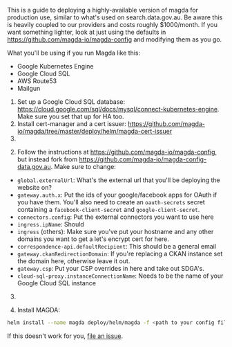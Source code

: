 This is a guide to deploying a highly-available version of magda for production use, similar to what's used on search.data.gov.au. Be aware this is heavily coupled to our providers and costs roughly $1000/month. If you want something lighter, look at just using the defaults in https://github.com/magda-io/magda-config and modifying them as you go.

What you'll be using if you run Magda like this:

-   Google Kubernetes Engine
-   Google Cloud SQL
-   AWS Route53
-   Mailgun

1.  Set up a Google Cloud SQL database: https://cloud.google.com/sql/docs/mysql/connect-kubernetes-engine. Make sure you set that up for HA too.
2.  Install cert-manager and a cert issuer: https://github.com/magda-io/magda/tree/master/deploy/helm/magda-cert-issuer
3.

2)  Follow the instructions at https://github.com/magda-io/magda-config, but instead fork from https://github.com/magda-io/magda-config-data.gov.au. Make sure to change:

-   `global.externalUrl`: What's the external url that you'll be deploying the website on?
-   `gateway.auth.x`: Put the ids of your google/facebook apps for OAuth if you have them. You'll also need to create an `oauth-secrets` secret containing a `facebook-client-secret` and `google-client-secret`.
-   `connectors.config`: Put the external connectors you want to use here
-   `ingress.ipName`: Should
-   `ingress` (others): Make sure you've put your hostname and any other domains you want to get a let's encrypt cert for here.
-   `correspondence-api.defaultRecipient`: This should be a general email
-   `gateway.ckanRedirectionDomain`: If you're replacing a CKAN instance set the domain here, otherwise leave it out.
-   `gateway.csp`: Put your CSP overrides in here and take out SDGA's.
-   `cloud-sql-proxy.instanceConnectionName`: Needs to be the name of your Google Cloud SQL instance

3.

3.  Install MAGDA:

```bash
helm install --name magda deploy/helm/magda -f <path to your config file>
```

If this doesn't work for you, [file an issue](https://github.com/TerriaJS/magda/issues).
